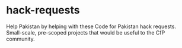 hack-requests
========

Help Pakistan by helping with these Code for Pakistan hack requests. Small-scale, pre-scoped projects that would be useful to the CfP community.
